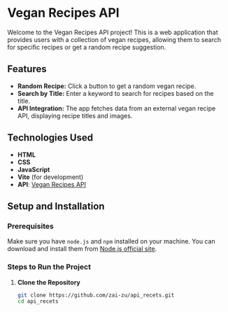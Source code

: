 # Vegan Recipes API

Welcome to the Vegan Recipes API project! This is a web application that provides users with a collection of vegan recipes, allowing them to search for specific recipes or get a random recipe suggestion.

## Features

- **Random Recipe:** Click a button to get a random vegan recipe.
- **Search by Title:** Enter a keyword to search for recipes based on the title.
- **API Integration:** The app fetches data from an external vegan recipe API, displaying recipe titles and images.

## Technologies Used

- **HTML**
- **CSS**
- **JavaScript**
- **Vite** (for development)
- **API**: [Vegan Recipes API](https://the-vegan-recipes-db.p.rapidapi.com)

## Setup and Installation

### Prerequisites

Make sure you have `node.js` and `npm` installed on your machine. You can download and install them from [Node.js official site](https://nodejs.org/).

### Steps to Run the Project

1. **Clone the Repository**

   ```bash
   git clone https://github.com/zai-zu/api_recets.git
   cd api_recets
